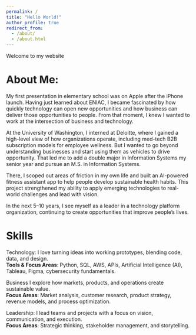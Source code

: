```yaml
---
permalink: /
title: "Hello World!"
author_profile: true
redirect_from: 
  - /about/
  - /about.html
---
```


Welcome to my website

About Me:
======= 

My first presentation in elementary school was on Apple after the iPhone launch. Having just learned about ENIAC, I became fascinated by how quickly technology can open new opportunities and how business can deliver those opportunities to people. From that moment, I knew I wanted to work at the intersection of business and technology. 

At the University of Washington, I interned at Deloitte, where I gained a high-level view of how organizations operate, including med-tech B2B subscription models for employee wellness. But I wanted to go beyond understanding businesses and start using them as vehicles to drive opportunity. That led me to add a double major in Information Systems my senior year and pursue an M.S. in Information Systems.

There, I scoped out areas of friction in my own life and built an AI-powered fitness assistant app to help people develop sustainable health habits. This project strengthened my ability to apply emerging technologies to real-world challenges and lead with vision.

In the next 5–10 years, I see myself as a leader in a technology platform organization, continuing to create opportunities that improve people’s lives.


Skills
======= 
Technology:
I love turning ideas into working prototypes, blending code, data, and design.  
**Tools & Focus Areas**: Python, SQL, AWS, APIs, Artificial Intelligence (AI), Tableau, Figma, cybersecurity fundamentals.

Business
I explore how markets, products, and operations create sustainable value.  
**Focus Areas**: Market analysis, customer research, product strategy, revenue models, and process optimization.

Leadership:
I lead teams and projects with a focus on vision, communication, and execution.  
**Focus Areas**: Strategic thinking, stakeholder management, and storytelling.

